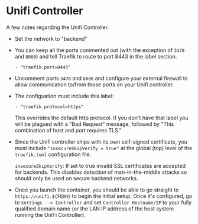 # Unifi Controller

A few notes regarding the Unifi Controller.

- Set the network to "backend"

- You can keep all the ports commented out (with the exception of `3478` and `8080`) and tell Traefik to route to port 8443 in the label section.

    `- "traefik.port=8443"`

- Uncomment ports `3478` and `8080` and configure your external firewall to allow communication to/from those ports on your Unifi controller.

- The configuation must include this label:

    `- "traefik.protocol=https"` 
    
    This overrides the default http protocol. If you don't have that label you will be plagued with a "Bad Request" message, followed by "This combination of host and port requires TLS."

- Since the Unifi controller ships with its own self-signed certificate, you must include `"insecureSkipVerify = true"` at the global (top) level of the `traefik.toml` configuration file.

    `insecureSkipVerify`: If set to true invalid SSL certificates are accepted for backends. This disables detection of man-in-the-middle attacks so should only be used on secure backend networks.

- Once you launch the container, you should be able to go straight to `https://unifi.${FQDN}` to begin the initial setup. Once it's configured, go to `Settings --> Controller` and set `Controller Hostname/IP` to your fully qualified domain name (or the LAN IP address of the host system running the UniFi Controller).